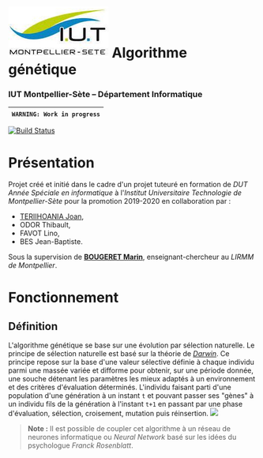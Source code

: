 # ![](ressources/logo.jpeg) Algorithme génétique
### IUT Montpellier-Sète – Département Informatique

| `WARNING: Work in progress` |
| --- |

[![Build Status](https://travis-ci.org/joan-teriihoania/remote-control.svg?branch=master)](https://travis-ci.org/joan-teriihoania/remote-control)

# Présentation
Projet créé et initié dans le cadre d'un projet tuteuré en formation de *DUT Année Spéciale en informatique* à l'*Institut Universitaire Technologie de Montpellier-Sète* pour la promotion 2019-2020 en collaboration par :
 - [TERIIHOANIA Joan](http://joan-teriihoania.fr/),
 - ODOR Thibault,
 - FAVOT Lino,
 - BES Jean-Baptiste.

Sous la supervision de **[BOUGERET Marin](http://www.lirmm.fr/~bougeret/)**, enseignant-chercheur au *LIRMM de Montpellier*.

# Fonctionnement
## Définition
L'algorithme génétique se base sur une évolution par sélection naturelle. Le principe de sélection naturelle est basé sur la théorie de *[Darwin](https://fr.wikipedia.org/wiki/Charles_Darwin)*. Ce principe repose sur la base d'une valeur sélective définie à chaque individu parmi une massée variée et difforme pour obtenir, sur une période donnée, une souche détenant les paramètres les mieux adaptés à un environnement et des critères d'évaluation déterminés. L'individu faisant parti d'une population d'une génération à un instant `t` et pouvant passer ses "gènes" à un individu fils de la génération à l'instant `t+1` en passant par une phase d'évaluation, sélection, croisement, mutation puis réinsertion.
![](ressources/algo-gen-schema.jpeg=192x206)

> **Note :** Il est possible de coupler cet algorithme à un réseau de neurones informatique ou *Neural Network* basé sur les idées du psychologue *Franck Rosenblatt*.
